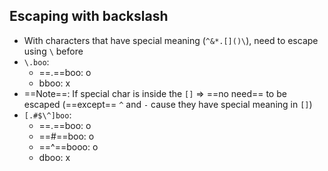 ## Escaping with backslash
- With characters that have special meaning (`^&*.[]()\`), need to escape using `\` before
- `\.boo`: 
	- ==.==boo: o
	- bboo: x
- ==Note==: If special  char is inside the `[]` => ==no need== to be escaped (==except== `^` and `-` cause they have special meaning in `[]`)
- `[.#$\^]boo`:
	- ==.==boo: o
	- ==#==boo: o
	- ==^==booo: o
	- dboo: x